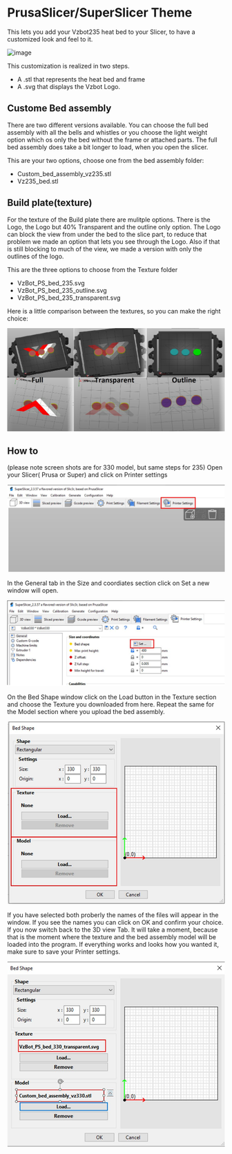 # PrusaSlicer/SuperSlicer Theme

This lets you add your Vzbot235 heat bed to your Slicer, to have a customized look and feel to it.

<img width="1600" alt="image" src="https://user-images.githubusercontent.com/37383368/190009647-8c54d88e-1afb-44a9-9912-56031e322a41.png">



This customization is realized in two steps. 

* A .stl that represents the heat bed and frame
* A .svg that displays the Vzbot Logo.



## Custome Bed assembly

There are two different versions available. You can choose the full bed assembly with all the bells and whistles or you choose the light weight option which os only the bed without the frame or attached parts. The full bed assembly does take a bit longer to load, when you open the slicer. 

This are your two options, choose one from the bed assembly folder:

* Custom_bed_assembly_vz235.stl 
* Vz235_bed.stl 




## Build plate(texture)

For the texture of the Build plate there are mulitple options. There is the Logo, the Logo but 40% Transparent and the outline only option. The Logo can block the view from under the bed to the slice part, to reduce that problem we made an option that lets you see through the Logo. Also if that is still blocking to much of the view, we made a version with only the outlines of the logo.

This are the three options to choose from the Texture folder

* VzBot_PS_bed_235.svg
* VzBot_PS_bed_235_outline.svg
* VzBot_PS_bed_235_transparent.svg

Here is a little comparison between the textures, so you can make the right choice:

![Pic 2](https://github.com/Runningtarrens/VzBoT-Vz330/blob/master/Slicer/Theme/PrusaSlicer-SuperSlicer/Gallery/Vz330_bed_logo_compare.JPG)




## How to

(please note screen shots are for 330 model, but same steps for 235)
Open your Slicer( Prusa or Super) and click on Printer settings

![Pic 3](https://github.com/Runningtarrens/VzBoT-Vz330/blob/master/Slicer/Theme/PrusaSlicer-SuperSlicer/Gallery/howto1.JPG)

In the General tab in the Size and coordiates section click on Set a new window will open.

![Pic 4](https://github.com/Runningtarrens/VzBoT-Vz330/blob/master/Slicer/Theme/PrusaSlicer-SuperSlicer/Gallery/howto2.JPG)

On the Bed Shape window click on the Load button in the Texture section and choose the Texture you downloaded from here. Repeat the same for the Model section where you upload the bed assembly.

![Pic 5](https://github.com/Runningtarrens/VzBoT-Vz330/blob/master/Slicer/Theme/PrusaSlicer-SuperSlicer/Gallery/howto3.JPG)

If you have selected both proberly the names of the files will appear in the window. If you see the names you can click on OK and confirm your choice. If you now switch back to the 3D view Tab. It will take a moment, because that is the moment where the texture and the bed assembly model will be loaded into the program. If everything works and looks how you wanted it, make sure to save your Printer settings.

![Pic 6](https://github.com/Runningtarrens/VzBoT-Vz330/blob/master/Slicer/Theme/PrusaSlicer-SuperSlicer/Gallery/howto4.JPG)






